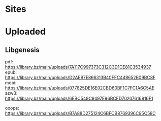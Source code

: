 # Sites



# Uploaded

## Libgenesis

pdf: https://library.bz/main/uploads/7A117C997373C312C3D1CE81C3534937
epub: https://library.bz/main/uploads/D2AE97E866313B40FFC448652B09BC8F
mobi: https://library.bz/main/uploads/077825DE16E02CBD60BF1C7FC1A6C5AE
azw3: https://library.bz/main/uploads/6EBC549C9497E96BCFD70207616816F1



ooops: https://library.bz/main/uploads/B7A88D275124C6BFCB8769396C95C58C
